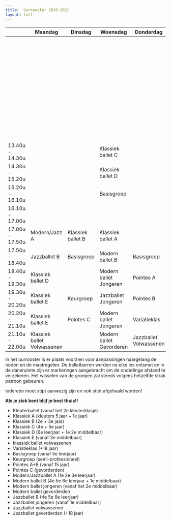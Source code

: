 ```yaml
---
title:  Uurrooster 2020-2021
layout: full
---
```

<table id="uurrooster" class="table table-striped table-bordered table-condensed">
  <thead>
    <tr>
      <th></th>
      <th>Maandag</th>
      <th>Dinsdag</th>
      <th>Woensdag</th>
      <th>Donderdag</th>
      <th>Vrijdag</th>
      <th></th>
      <th>Zaterdag</th>
    </tr>
  </thead>
  <tbody>
    <tr>
      <td></td>
      <td></td>
      <td></td>
      <td></td>
      <td></td>
      <td></td>
      <td>09.00u - 09.50u</td>
      <td>Klassiek ballet B</td>
    </tr>
    <tr>
      <td></td>
      <td></td>
      <td></td>
      <td></td>
      <td></td>
      <td></td>
      <td>09.50u - 10.40u</td>
      <td>Basisgroep</td>
    </tr>
    <tr>
      <td></td>
      <td></td>
      <td></td>
      <td></td>
      <td></td>
      <td></td>
      <td>10.40u - 11.30u</td>
      <td>Variatieklas</td>
    </tr>
    <tr>
      <td></td>
      <td></td>
      <td></td>
      <td></td>
      <td></td>
      <td></td>
      <td>11.30u - 12.20u</td>
      <td>Keurgroep</td>
    </tr>
    <tr>
      <td></td>
      <td></td>
      <td></td>
      <td></td>
      <td></td>
      <td></td>
      <td>12.20u - 13.10u</td>
      <td>Variatieklas</td>
    </tr>
    <tr>
      <td>13.40u - 14.30u</td>
      <td></td>
      <td></td>
      <td>Klassiek ballet C</td>
      <td></td>
      <td></td>
      <td>13.10u - 14.00u</td>
      <td>Kleuterballet</td>
    </tr>
    <tr>
      <td>14.30u - 15.20u</td>
      <td></td>
      <td></td>
      <td>Klassiek ballet D</td>
      <td></td>
      <td></td>
      <td>14.00u - 14.50u</td>
      <td>Klassiek ballet A</td>
    </tr>
    <tr>
      <td>15.20u - 16.10u</td>
      <td></td>
      <td></td>
      <td>Basisgroep</td>
      <td></td>
      <td></td>
      <td>14.50u - 15.40u</td>
      <td></td>
    </tr>
    <tr>
      <td>16.10u - 17.00u</td>
      <td></td>
      <td></td>
      <td></td>
      <td></td>
      <td></td>
      <td>15.40u - 16.30u</td>
      <td></td>
    </tr>
    <tr>
      <td>17.00u - 17.50u</td>
      <td>Modern/Jazz A</td>
      <td>Klassiek ballet B</td>
      <td>Klassiek ballet A</td>
      <td></td>
      <td>Klassiek ballet C</td>
      <td></td>
      <td></td>
    </tr>
    <tr>
      <td>17.50u - 18.40u</td>
      <td>Jazzballet B</td>
      <td>Basisgroep</td>
      <td>Modern ballet B</td>
      <td>Basisgroep</td>
      <td>Basisgroep</td>
      <td></td>
      <td></td>
    </tr>
    <tr>
      <td>18.40u - 19.30u</td>
      <td>Klassiek ballet D</td>
      <td></td>
      <td>Modern ballet<br/>Jongeren</td>
      <td>Pointes A</td>
      <td>Klassiek ballet E</td>
      <td></td>
      <td></td>
    </tr>
    <tr>
      <td>19.30u - 20.20u</td>
      <td>Klassiek ballet E</td>
      <td>Keurgroep</td>
      <td>Jazzballet<br/>Jongeren</td>
      <td>Pointes B</td>
      <td>Keurgroep</td>
      <td></td>
      <td></td>
    </tr>
    <tr>
      <td>20.20u - 21.10u</td>
      <td>Klassiek ballet E</td>
      <td>Pointes C</td>
      <td>Modern ballet<br/>Jongeren</td>
      <td>Variatieklas</td>
      <td>Jazzballet<br/>Gevorderden</td>
      <td></td>
      <td></td>
    </tr>
    <tr>
      <td>21.10u - 22.00u</td>
      <td>Klassiek ballet<br/>Volwassenen</td>
      <td></td>
      <td>Modern ballet<br/>Gevorderen</td>
      <td>Jazzballet<br/>Volwassenen</td>
      <td>Jazzballet<br/>Gevorderen</td>
      <td></td>
      <td></td>
    </tr>
  </tbody>
</table>

<p class="warn">In het uurrooster is er plaats voorzien voor aanpassingen naargelang de noden en de maatregelen. De balletbarren worden na elke les ontsmet en in de dansruimte zijn er markeringen aangebracht om de onderlinge afstand te verzekeren. Het wisselen van de groepen zal steeds volgens hetzelfde strak patroon gebeuren.</p>

<p class="warn">Iedereen moet stipt aanwezig zijn en ook stipt afgehaald worden!</p>

<p class="warn"><strong>Als je ziek bent blijf je best thuis!!</strong></p>

* Kleuterballet (vanaf het 2e kleuterklasje)
* Klassiek A (kleuters 5 jaar + 1e jaar)
* Klassiek B (2e + 3e jaar)
* Klassiek C (4e + 5e jaar)
* Klassiek D (6e leerjaar + 1e 2e middelbaar)
* Klassiek E (vanaf 3e middelbaar)
* klassiek ballet volwassenen
* Variatieklas (+18 jaar)
* Basisgroep (vanaf 5e leerjaar)
* Keurgroep (semi-professioneel)
* Pointes A+B (vanaf 15 jaar)
* Pointes C (gevorderden)
* Modern/Jazzballet A (1e 2e 3e leerjaar)
* Modern ballet B (4e 5e 6e leerjaar + 1e middelbaar)
* Modern ballet jongeren (vanaf het 2e middelbaar)
* Modern ballet gevorderden
* Jazzballet B (4e 5e 6e leerjaar)
* Jazzballet jongeren (vanaf 1e middelbaar)
* Jazzballet volwassenen
* Jazzballet gevorderden (+18 jaar)
